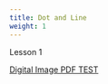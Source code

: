 ```yaml
---
title: Dot and Line
weight: 1
---
```

Lesson 1

[](https://digital-image.lsupathways.org/images/uploads/digitalimage.pdf)[Digital Image PDF TEST](https://digital-image.lsupathways.org/images/uploads/digitalimage.pdf)